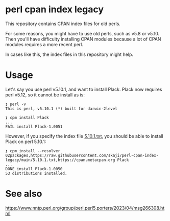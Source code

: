# perl cpan index legacy

This repository contains CPAN index files for old perls.

For some reasons, you might have to use old perls, such as v5.8 or v5.10.
Then you'll have difficulty installing CPAN modules because a lot of CPAN modules requires a more recent perl.

In cases like this, the index files in this repository might help.

# Usage

Let's say you use perl v5.10.1, and want to install Plack. Plack now requires perl v5.12, so it cannot be install as is:

```
❯ perl -v
This is perl, v5.10.1 (*) built for darwin-2level

❯ cpm install Plack
...
FAIL install Plack-1.0051
```

However, if you specify the index file [5.10.1.txt](5.10.1.txt), you should be able to install Plack on perl 5.10.1:

```
❯ cpm install --resolver 02packages,https://raw.githubusercontent.com/skaji/perl-cpan-index-legacy/main/5.10.1.txt,https://cpan.metacpan.org Plack
...
DONE install Plack-1.0050
53 distributions installed.
```

# See also

https://www.nntp.perl.org/group/perl.perl5.porters/2023/04/msg266308.html
